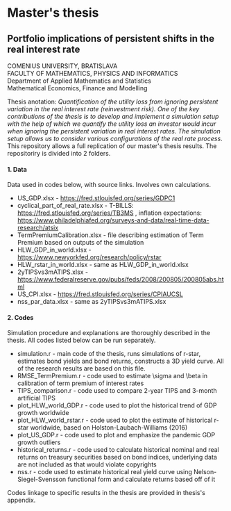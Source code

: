 # Master's thesis
## Portfolio implications of persistent shifts in the real interest rate
COMENIUS UNIVERSITY, BRATISLAVA   <br>
FACULTY OF MATHEMATICS, PHYSICS AND INFORMATICS <br>
Department of Applied Mathematics and Statistics <br>
Mathematical Economics, Finance and Modelling

Thesis anotation: <em>Quantification of the utility loss from ignoring persistent variation in the real
interest rate (reinvestment risk). One of the key contributions of the thesis
is to develop and implement a simulation setup with the help of which we
quantify the utility loss an investor would incur when ignoring the persistent
variation in real interest rates. The simulation setup allows us to consider various
configurations of the real rate process</em>.
This repository allows a full replication of our master's thesis results.
The repositoriry is divided into 2 folders.

<h4>1. Data</h4>
Data used in codes below, with source links. Involves own calculations.

- US_GDP.xlsx - https://fred.stlouisfed.org/series/GDPC1
- cyclical_part_of_real_rate.xlsx - T-BILLS: https://fred.stlouisfed.org/series/TB3MS , inflation expectations: https://www.philadelphiafed.org/surveys-and-data/real-time-data-research/atsix
- TermPremiumCalibration.xlsx - file describing estimation of Term Premium based on outputs of the simulation
- HLW_GDP_in_world.xlsx - https://www.newyorkfed.org/research/policy/rstar
- HLW_rstar_in_world.xlsx - same as HLW_GDP_in_world.xlsx
- 2yTIPSvs3mATIPS.xlsx - https://www.federalreserve.gov/pubs/feds/2008/200805/200805abs.html
- US_CPI.xlsx - https://fred.stlouisfed.org/series/CPIAUCSL
- nss_par_data.xlsx - same as 2yTIPSvs3mATIPS.xlsx

<h4>2. Codes</h4>
Simulation procedure and explanations are thoroughly described in the thesis. All codes listed below can be run separately.

- simulation.r - main code of the thesis, runs simulations of r-star, estimates bond yields
and bond returns, constructs a 3D yield curve. All of the research results are based
on this file.
- RMSE_TermPremium.r - code used to estimate \sigma and \beta in calibration of term
premium of interest rates
- TIPS_comparison.r - code used to compare 2-year TIPS and 3-month artificial TIPS
- plot_HLW_world_GDP.r - code used to plot the historical trend of GDP growth worldwide
- plot_HLW_world_rstar.r - code used to plot the estimate of historical r-star worldwide, based on Holston-Laubach-Williams (2016)
- plot_US_GDP.r - code used to plot and emphasize the pandemic GDP growth outliers
- historical_returns.r - code used to calculate historical nominal and real returns on
treasury securities based on bond indices, underlying data are not included as that would
violate copyrights
- nss.r - code used to estimate historical real yield curve using Nelson-Siegel-Svensson functional form
and calculate returns based off of it

Codes linkage to specific results in the thesis are provided in thesis's appendix.
